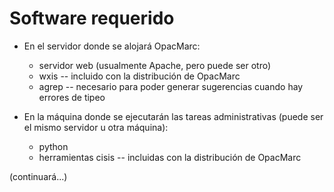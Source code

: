 # Software requerido #

  * En el servidor donde se alojará OpacMarc:
    * servidor web (usualmente Apache, pero puede ser otro)
    * wxis -- incluido con la distribución de OpacMarc
    * agrep -- necesario para poder generar sugerencias cuando hay errores de tipeo

  * En la máquina donde se ejecutarán las tareas administrativas (puede ser el mismo servidor u otra máquina):
    * python
    * herramientas cisis -- incluidas con la distribución de OpacMarc


(continuará...)